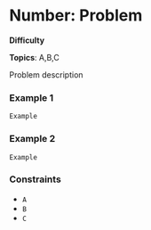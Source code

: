 # Number: Problem

**Difficulty**

**Topics**: A,B,C

Problem description

### Example 1
```
Example
```

### Example 2
```
Example
```

### Constraints
- `A`
- `B`
- `C`